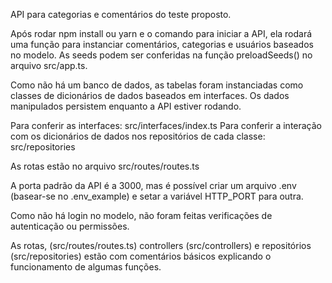 API para categorias e comentários do teste proposto.

Após rodar npm install ou yarn e o comando para iniciar a API, ela rodará uma função para instanciar comentários, categorias e usuários baseados no modelo. As seeds podem ser conferidas na função preloadSeeds() no arquivo src/app.ts.

Como não há um banco de dados, as tabelas foram instanciadas como classes de dicionários de dados baseados em interfaces. Os dados manipulados persistem enquanto a API estiver rodando.

Para conferir as interfaces: src/interfaces/index.ts
Para conferir a interação com os dicionários de dados nos repositórios de cada classe: src/repositories

As rotas estão no arquivo src/routes/routes.ts

A porta padrão da API é a 3000, mas é possível criar um arquivo .env (basear-se no .env_example) e setar a variável HTTP_PORT para outra.

Como não há login no modelo, não foram feitas verificações de autenticação ou permissões.

As rotas, (src/routes/routes.ts) controllers (src/controllers) e repositórios (src/repositories) estão com comentários básicos explicando o funcionamento de algumas funções.